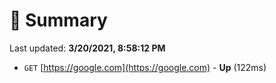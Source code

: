 # 📖 Summary
Last updated: **3/20/2021, 8:58:12 PM**

- `GET` [https://google.com](https://google.com) - **Up** (122ms)
